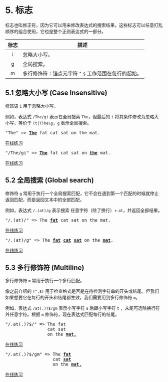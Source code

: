 # 5. 标志

标志也叫修正符，因为它可以用来修改表达式的搜索结果。这些标志可以任意打乱顺序的组合使用，它也是整个正则表达式的一部分。

|标志|描述|
|:----:|----|
|i|忽略大小写。|
|g|全局搜索。|
|m|多行修饰符：锚点元字符 `^` `$` 工作范围在每行的起始。|

## 5.1 忽略大小写 (Case Insensitive)

修饰语 `i` 用于忽略大小写。

例如，表达式 `/The/gi` 表示在全局搜索 `The`，但最后的 `i` 将其条件修改为忽略大小写，等价于 `(t|T)he\g`，`g` 表示全局搜索。

<pre>
"The" => <a href="#"><strong>The</strong></a> fat cat sat on the mat.
</pre>

[在线练习](https://regex101.com/r/dpQyf9/1)

<pre>
"/The/gi" => <a href="#"><strong>The</strong></a> fat cat sat on <a href="#"><strong>the</strong></a> mat.
</pre>

[在线练习](https://regex101.com/r/ahfiuh/1)

## 5.2 全局搜索 (Global search)

修饰符 `g` 常用于执行一个全局搜索匹配，它不会在遇到第一个匹配的时候就停止返回匹配，而是返回文本中的全部匹配。

例如，表达式 `/.(at)/g` 表示搜索 任意字符（除了换行）+ `at`，并返回全部结果。

<pre>
"/.(at)/" => The <a href="#"><strong>fat</strong></a> cat sat on the mat.
</pre>

[在线练习](https://regex101.com/r/jnk6gM/1)

<pre>
"/.(at)/g" => The <a href="#"><strong>fat</strong></a> <a href="#"><strong>cat</strong></a> <a href="#"><strong>sat</strong></a> on the <a href="#"><strong>mat</strong></a>.
</pre>

[在线练习](https://regex101.com/r/dO1nef/1)

## 5.3 多行修饰符 (Multiline)

多行修饰符 `m` 常用于执行一个多行匹配。

像之前介绍的 `(^,$)` 用于检查格式是否是在待检测字符串的开头或结尾。但我们如果想要它在每行的开头和结尾都生效，我们需要用到多行修饰符 `m`。

例如，表达式 `/at(.)?$/gm` 表示小写字符 `a` 后跟小写字符 `t` ，末尾可选除换行符外任意字符。根据 `m` 修饰符，现在表达式匹配每行的结尾。

<pre>
"/.at(.)?$/" => The fat
                cat sat
                on the <a href="#"><strong>mat.</strong></a>
</pre>

[在线练习](https://regex101.com/r/hoGMkP/1)

<pre>
"/.at(.)?$/gm" => The <a href="#"><strong>fat</strong></a>
                  cat <a href="#"><strong>sat</strong></a>
                  on the <a href="#"><strong>mat.</strong></a>
</pre>

[在线练习](https://regex101.com/r/E88WE2/1)